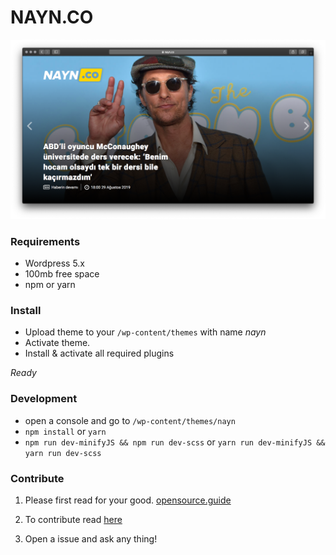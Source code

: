 NAYN.CO
===========

![nayn.wordpress](/nayn.wordpress.png?raw=true)


### Requirements
- Wordpress 5.x
- 100mb free space
- npm or yarn


### Install

- Upload theme to your `/wp-content/themes` with name *nayn*
- Activate theme.
- Install & activate all required plugins

_Ready_

### Development

- open a console and go to `/wp-content/themes/nayn`
- `npm install` or `yarn`
- `npm run dev-minifyJS && npm run dev-scss` or `yarn run dev-minifyJS && yarn run dev-scss`


### Contribute

1. Please first read for your good. [opensource.guide](https://opensource.guide/)

2. To contribute read [here](https://opensource.guide/how-to-contribute/#how-to-submit-a-contribution)

3. Open a issue and ask any thing!